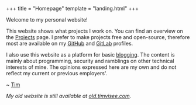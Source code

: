 +++
title = "Homepage"
template = "landing.html"
+++

Welcome to my personal website!

This website shows what projects I work on.
You can find an overview on the [Projects](@/projects.md) page.
I prefer to make projects free and open-source, therefore most are available on
my [GitHub][github] and [GitLab][gitlab] profiles.

I also use this website as a platform for basic [blogging](@/blog/_index.md).
The content is mainly about programming, security and ramblings on other
technical interests of mine.
The opinions expressed here are my own and do not reflect my current or previous
employers'.

~ [Tim](@/about.md)

<span class="muted">_My old website is still available at
[old.timvisee.com][old]._</span>

[github]: https://github.com/timvisee
[gitlab]: https://gitlab.com/timvisee
[old]: https://old.timvisee.com/
